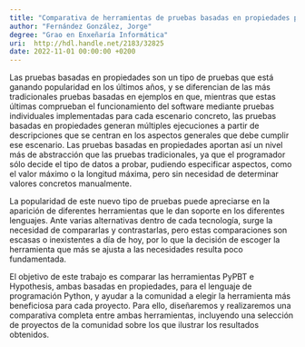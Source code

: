 ```yaml
---
title: "Comparativa de herramientas de pruebas basadas en propiedades para el lenguaje Python"
author: "Fernández González, Jorge"
degree: "Grao en Enxeñaría Informática"
uri:  http://hdl.handle.net/2183/32825
date: 2022-11-01 00:00:00 +0200
---
```

Las pruebas basadas en propiedades son un tipo de pruebas que está ganando popularidad en los últimos años, y se diferencian de las más tradicionales pruebas basadas en ejemplos en que, mientras que estas últimas comprueban el funcionamiento del software mediante pruebas individuales implementadas para cada escenario concreto, las pruebas basadas en propiedades generan múltiples ejecuciones a partir de descripciones que se centran en los aspectos generales que debe cumplir ese escenario. Las pruebas basadas en propiedades aportan así un nivel más de abstracción que las pruebas tradicionales, ya que el programador sólo decide el tipo de datos a probar, pudiendo especificar aspectos, como el valor máximo o la longitud máxima, pero sin necesidad de determinar valores concretos manualmente.

La popularidad de este nuevo tipo de pruebas puede apreciarse en la aparición de diferentes herramientas que le dan soporte en los diferentes lenguajes. Ante varias alternativas dentro de cada tecnología, surge la necesidad de compararlas y contrastarlas, pero estas comparaciones son escasas o inexistentes a día de hoy, por lo que la decisión de escoger la herramienta que más se ajusta a las necesidades resulta poco fundamentada.

El objetivo de este trabajo es comparar las herramientas PyPBT e Hypothesis, ambas basadas en propiedades, para el lenguaje de programación Python, y ayudar a la comunidad a elegir la herramienta más beneficiosa para cada proyecto. Para ello, diseñaremos y realizaremos una comparativa completa entre ambas herramientas, incluyendo una selección de proyectos de la comunidad sobre los que ilustrar los resultados obtenidos.
